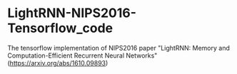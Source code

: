 # LightRNN-NIPS2016-Tensorflow_code
The tensorflow implementation of NIPS2016 paper "LightRNN: Memory and Computation-Efficient Recurrent Neural Networks" (https://arxiv.org/abs/1610.09893)
